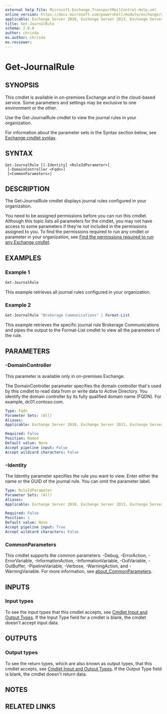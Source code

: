 ```yaml
---
external help file: Microsoft.Exchange.TransportMailControl-Help.xml
online version: https://docs.microsoft.com/powershell/module/exchange/get-journalrule
applicable: Exchange Server 2010, Exchange Server 2013, Exchange Server 2016, Exchange Server 2019, Exchange Online
title: Get-JournalRule
schema: 2.0.0
author: chrisda
ms.author: chrisda
ms.reviewer:
---
```


# Get-JournalRule

## SYNOPSIS
This cmdlet is available in on-premises Exchange and in the cloud-based service. Some parameters and settings may be exclusive to one environment or the other.

Use the Get-JournalRule cmdlet to view the journal rules in your organization.

For information about the parameter sets in the Syntax section below, see [Exchange cmdlet syntax](https://docs.microsoft.com/powershell/exchange/exchange-cmdlet-syntax).

## SYNTAX

```
Get-JournalRule [[-Identity] <RuleIdParameter>]
 [-DomainController <Fqdn>]
 [<CommonParameters>]
```

## DESCRIPTION
The Get-JournalRule cmdlet displays journal rules configured in your organization.

You need to be assigned permissions before you can run this cmdlet. Although this topic lists all parameters for the cmdlet, you may not have access to some parameters if they're not included in the permissions assigned to you. To find the permissions required to run any cmdlet or parameter in your organization, see [Find the permissions required to run any Exchange cmdlet](https://docs.microsoft.com/powershell/exchange/find-exchange-cmdlet-permissions).

## EXAMPLES

### Example 1
```powershell
Get-JournalRule
```

This example retrieves all journal rules configured in your organization.

### Example 2
```powershell
Get-JournalRule "Brokerage Communications" | Format-List
```

This example retrieves the specific journal rule Brokerage Communications and pipes the output to the Format-List cmdlet to view all the parameters of the rule.

## PARAMETERS

### -DomainController
This parameter is available only in on-premises Exchange.

The DomainController parameter specifies the domain controller that's used by this cmdlet to read data from or write data to Active Directory. You identify the domain controller by its fully qualified domain name (FQDN). For example, dc01.contoso.com.

```yaml
Type: Fqdn
Parameter Sets: (All)
Aliases:
Applicable: Exchange Server 2010, Exchange Server 2013, Exchange Server 2016, Exchange Server 2019

Required: False
Position: Named
Default value: None
Accept pipeline input: False
Accept wildcard characters: False
```

### -Identity
The Identity parameter specifies the rule you want to view. Enter either the name or the GUID of the journal rule. You can omit the parameter label.

```yaml
Type: RuleIdParameter
Parameter Sets: (All)
Aliases:
Applicable: Exchange Server 2010, Exchange Server 2013, Exchange Server 2016, Exchange Server 2019, Exchange Online

Required: False
Position: 1
Default value: None
Accept pipeline input: True
Accept wildcard characters: False
```

### CommonParameters
This cmdlet supports the common parameters: -Debug, -ErrorAction, -ErrorVariable, -InformationAction, -InformationVariable, -OutVariable, -OutBuffer, -PipelineVariable, -Verbose, -WarningAction, and -WarningVariable. For more information, see [about_CommonParameters](https://go.microsoft.com/fwlink/p/?LinkID=113216).

## INPUTS

### Input types
To see the input types that this cmdlet accepts, see [Cmdlet Input and Output Types](https://go.microsoft.com/fwlink/p/?LinkId=616387). If the Input Type field for a cmdlet is blank, the cmdlet doesn't accept input data.

## OUTPUTS

### Output types
To see the return types, which are also known as output types, that this cmdlet accepts, see [Cmdlet Input and Output Types](https://go.microsoft.com/fwlink/p/?LinkId=616387). If the Output Type field is blank, the cmdlet doesn't return data.

## NOTES

## RELATED LINKS
